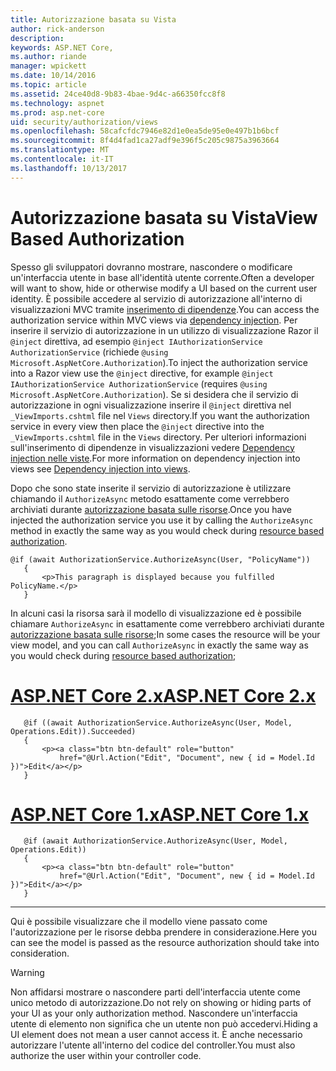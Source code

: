 ```yaml
---
title: Autorizzazione basata su Vista
author: rick-anderson
description: 
keywords: ASP.NET Core,
ms.author: riande
manager: wpickett
ms.date: 10/14/2016
ms.topic: article
ms.assetid: 24ce40d8-9b83-4bae-9d4c-a66350fcc8f8
ms.technology: aspnet
ms.prod: asp.net-core
uid: security/authorization/views
ms.openlocfilehash: 58cafcfdc7946e82d1e0ea5de95e0e497b1b6bcf
ms.sourcegitcommit: 8f4d4fad1ca27adf9e396f5c205c9875a3963664
ms.translationtype: MT
ms.contentlocale: it-IT
ms.lasthandoff: 10/13/2017
---
```

# <a name="view-based-authorization"></a><span data-ttu-id="1508d-103">Autorizzazione basata su Vista</span><span class="sxs-lookup"><span data-stu-id="1508d-103">View Based Authorization</span></span>

<a name="security-authorization-views"></a>

<span data-ttu-id="1508d-104">Spesso gli sviluppatori dovranno mostrare, nascondere o modificare un'interfaccia utente in base all'identità utente corrente.</span><span class="sxs-lookup"><span data-stu-id="1508d-104">Often a developer will want to show, hide or otherwise modify a UI based on the current user identity.</span></span> <span data-ttu-id="1508d-105">È possibile accedere al servizio di autorizzazione all'interno di visualizzazioni MVC tramite [inserimento di dipendenze](../../fundamentals/dependency-injection.md#fundamentals-dependency-injection).</span><span class="sxs-lookup"><span data-stu-id="1508d-105">You can access the authorization service within MVC views via [dependency injection](../../fundamentals/dependency-injection.md#fundamentals-dependency-injection).</span></span> <span data-ttu-id="1508d-106">Per inserire il servizio di autorizzazione in un utilizzo di visualizzazione Razor il `@inject` direttiva, ad esempio `@inject IAuthorizationService AuthorizationService` (richiede `@using Microsoft.AspNetCore.Authorization`).</span><span class="sxs-lookup"><span data-stu-id="1508d-106">To inject the authorization service into a Razor view use the `@inject` directive, for example `@inject IAuthorizationService AuthorizationService` (requires `@using Microsoft.AspNetCore.Authorization`).</span></span> <span data-ttu-id="1508d-107">Se si desidera che il servizio di autorizzazione in ogni visualizzazione inserire il `@inject` direttiva nel `_ViewImports.cshtml` file nel `Views` directory.</span><span class="sxs-lookup"><span data-stu-id="1508d-107">If you want the authorization service in every view then place the `@inject` directive into the `_ViewImports.cshtml` file in the `Views` directory.</span></span> <span data-ttu-id="1508d-108">Per ulteriori informazioni sull'inserimento di dipendenze in visualizzazioni vedere [Dependency injection nelle viste](../../mvc/views/dependency-injection.md).</span><span class="sxs-lookup"><span data-stu-id="1508d-108">For more information on dependency injection into views see [Dependency injection into views](../../mvc/views/dependency-injection.md).</span></span>

<span data-ttu-id="1508d-109">Dopo che sono state inserite il servizio di autorizzazione è utilizzare chiamando il `AuthorizeAsync` metodo esattamente come verrebbero archiviati durante [autorizzazione basata sulle risorse](resourcebased.md#security-authorization-resource-based-imperative).</span><span class="sxs-lookup"><span data-stu-id="1508d-109">Once you have injected the authorization service you use it by calling the `AuthorizeAsync` method in exactly the same way as you would check during [resource based authorization](resourcebased.md#security-authorization-resource-based-imperative).</span></span>

```cshtml
@if (await AuthorizationService.AuthorizeAsync(User, "PolicyName"))
   {
       <p>This paragraph is displayed because you fulfilled PolicyName.</p>
   }
   ```

<span data-ttu-id="1508d-110">In alcuni casi la risorsa sarà il modello di visualizzazione ed è possibile chiamare `AuthorizeAsync` in esattamente come verrebbero archiviati durante [autorizzazione basata sulle risorse](resourcebased.md#security-authorization-resource-based-imperative);</span><span class="sxs-lookup"><span data-stu-id="1508d-110">In some cases the resource will be your view model, and you can call `AuthorizeAsync` in exactly the same way as you would check during [resource based authorization](resourcebased.md#security-authorization-resource-based-imperative);</span></span>

# <a name="aspnet-core-2xtabaspnetcore2x"></a>[<span data-ttu-id="1508d-111">ASP.NET Core 2.x</span><span class="sxs-lookup"><span data-stu-id="1508d-111">ASP.NET Core 2.x</span></span>](#tab/aspnetcore2x)

```cshtml
   @if ((await AuthorizationService.AuthorizeAsync(User, Model, Operations.Edit)).Succeeded)
   {
       <p><a class="btn btn-default" role="button"
           href="@Url.Action("Edit", "Document", new { id = Model.Id })">Edit</a></p>
   }
   ```

# <a name="aspnet-core-1xtabaspnetcore1x"></a>[<span data-ttu-id="1508d-112">ASP.NET Core 1.x</span><span class="sxs-lookup"><span data-stu-id="1508d-112">ASP.NET Core 1.x</span></span>](#tab/aspnetcore1x)

```cshtml
   @if (await AuthorizationService.AuthorizeAsync(User, Model, Operations.Edit))
   {
       <p><a class="btn btn-default" role="button"
           href="@Url.Action("Edit", "Document", new { id = Model.Id })">Edit</a></p>
   }
   ```
---

<span data-ttu-id="1508d-113">Qui è possibile visualizzare che il modello viene passato come l'autorizzazione per le risorse debba prendere in considerazione.</span><span class="sxs-lookup"><span data-stu-id="1508d-113">Here you can see the model is passed as the resource authorization should take into consideration.</span></span>

>[!WARNING]
><span data-ttu-id="1508d-114">Non affidarsi mostrare o nascondere parti dell'interfaccia utente come unico metodo di autorizzazione.</span><span class="sxs-lookup"><span data-stu-id="1508d-114">Do not rely on showing or hiding parts of your UI as your only authorization method.</span></span> <span data-ttu-id="1508d-115">Nascondere un'interfaccia utente di elemento non significa che un utente non può accedervi.</span><span class="sxs-lookup"><span data-stu-id="1508d-115">Hiding a UI element does not mean a user cannot access it.</span></span> <span data-ttu-id="1508d-116">È anche necessario autorizzare l'utente all'interno del codice del controller.</span><span class="sxs-lookup"><span data-stu-id="1508d-116">You must also authorize the user within your controller code.</span></span>
